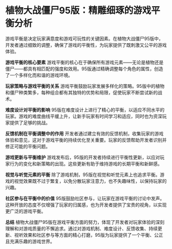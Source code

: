 # 植物大战僵尸95版：精雕细琢的游戏平衡分析

游戏平衡是决定玩家满意度和游戏可玩性的关键因素。在植物大战僵尸95版中，开发者通过细致的调整，确保了游戏的平衡性，为玩家提供了既刺激又公平的游戏体验。

**游戏平衡的核心要素**
游戏平衡的核心在于确保所有游戏元素——无论是植物还是僵尸——都具有相匹配的强度和效用。95版通过精确调整每个角色的属性，创造了一个多样化而和谐的游戏环境。

**玩家策略与游戏平衡的关系**
游戏平衡鼓励玩家发展多样化的策略。95版中的植物和僵尸种类繁多，每种组合都有其独特的优势和局限，促使玩家不断尝试新的战术。

**难度设计对平衡的影响**
95版在难度设计上进行了精心的平衡，以适应不同水平的玩家。游戏的难度曲线平缓上升，让新手玩家有时间学习和适应，同时也为资深玩家提供了足够的挑战。

**反馈机制在平衡调整中的作用**
开发者通过建立有效的反馈机制，收集玩家的游戏体验和意见，这对于游戏平衡的持续优化至关重要。玩家的反馈帮助开发者识别并修正可能的平衡问题。

**游戏更新与平衡维护**
游戏发布后，95版的开发者持续进行平衡性更新，以应对玩家行为的变化和新策略的出现。这些更新有助于维持游戏的长期平衡和新鲜感。

**视觉与听觉元素的平衡**
除了游戏机制，95版在视觉和听觉元素上也追求平衡。游戏的视觉效果既不过于繁复，以免分散玩家注意力，也不失趣味性，以保持玩家的兴趣。

**社区参与在平衡中的价值**
95版鼓励社区参与，让玩家在游戏平衡的讨论中发声。这种开放的态度不仅增强了玩家的归属感，也为开发者提供了宝贵的视角，以实现更广泛的游戏平衡。

**总结**
植物大战僵尸95版在游戏平衡方面的努力，体现了开发者对玩家体验的深刻理解和对游戏质量的不懈追求。通过对游戏机制、难度设计、反馈收集、持续更新、视听效果和社区参与等方面的精心打磨，95版为玩家提供了一个平衡、公正且充满乐趣的游戏世界。